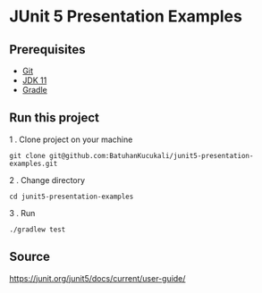 # JUnit 5 Presentation Examples #

## Prerequisites ##
* [Git](https://git-scm.com/book/en/v2/Getting-Started-Installing-Git)
* [JDK 11](https://www.java.com/en/download/)
* [Gradle](https://gradle.org/)

## Run this project ##
1 . Clone project on your machine
```
git clone git@github.com:BatuhanKucukali/junit5-presentation-examples.git
```
2 . Change directory
```
cd junit5-presentation-examples
```
3 . Run
```
./gradlew test
```
## Source ###
https://junit.org/junit5/docs/current/user-guide/
